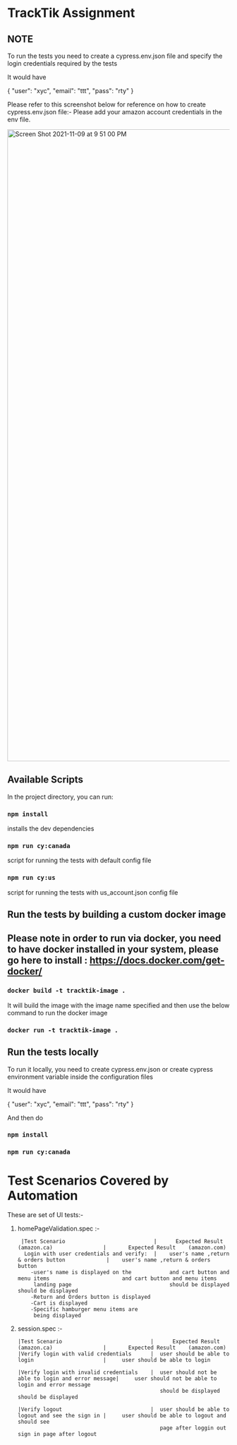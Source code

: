 
# TrackTik Assignment

## NOTE

To run the tests you need to create a cypress.env.json file and specify the login credentials required by the tests

It would have 

{
    "user": "xyc",
    "email": "ttt",
    "pass": "rty"
}

Please refer to this screenshot below for reference on how to create cypress.env.json file:-
Please add your amazon account credentials in the env file.

<img width="1433" alt="Screen Shot 2021-11-09 at 9 51 00 PM" src="https://user-images.githubusercontent.com/47828587/141040771-f9f63f1a-d6d7-4fcc-aeff-c79f0ae99847.png">


## Available Scripts

In the project directory, you can run:

### `npm install`

installs the dev dependencies

### `npm run cy:canada`

script for running the tests with default config file

### `npm run cy:us`

script for running the tests with us_account.json config file



## Run the tests by building a custom docker image
## Please note in order to run via docker, you need to have docker installed in your system, please go here to install : https://docs.docker.com/get-docker/
### `docker build -t tracktik-image .`

It will build the image with the image name specified and then use the below command to run the docker image

### `docker run -t tracktik-image .`



## Run the tests locally

To run it locally, you need to create cypress.env.json or create cypress environment variable inside the configuration files

It would have 

{
    "user": "xyc",
    "email": "ttt",
    "pass": "rty"
}

And then do 
### `npm install`
### `npm run cy:canada`


# Test Scenarios Covered by Automation

These are set of UI tests:-

1. homePageValidation.spec :-
      
        |Test Scenario                            |      Expected Result    (amazon.ca)                |       Expected Result    (amazon.com)
         Login with user credentials and verify:  |    user's name ,return & orders button             |    user's name ,return & orders button 
           -user's name is displayed on the            and cart button and menu items                       and cart button and menu items
            landing page                               should be displayed                                  should be displayed
           -Return and Orders button is displayed
           -Cart is displayed 
           -Specific hamburger menu items are 
            being displayed 

 2. session.spec :-

        |Test Scenario                            |      Expected Result    (amazon.ca)                |       Expected Result    (amazon.com)
        |Verify login with valid credentials      |  user should be able to login                      |     user should be able to login  
            
        |Verify login with invalid credentials    |  user should not be able to login and error message|     user should not be able to login and error message   
                                                     should be displayed                                     should be displayed  
          
        |Verify logout                            |  user should be able to logout and see the sign in |     user should be able to logout and should see  
                                                     page after loggin out                                   sign in page after logout
